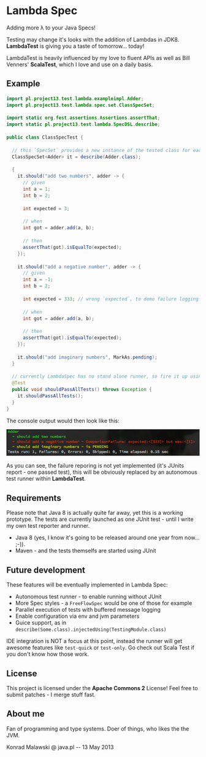Lambda Spec
===========

Adding more λ to your Java Specs!

Testing may change it's looks with the addition of Lambdas in JDK8.
**LambdaTest** is giving you a taste of tomorrow... today!

LambdaTest is heavily influenced by my love to fluent APIs as well as
Bill Venners' **ScalaTest**, which I love and use on a daily basis.

Example
-------

```java
import pl.project13.test.lambda.exampleimpl.Adder;
import pl.project13.test.lambda.spec.set.ClassSpecSet;

import static org.fest.assertions.Assertions.assertThat;
import static pl.project13.test.lambda.SpecDSL.describe;

public class ClassSpecTest {

  // this `SpecSet` provides a new instance of the tested class for each `should`
  ClassSpecSet<Adder> it = describe(Adder.class);

  {
    it.should("add two numbers", adder -> {
      // given
      int a = 1;
      int b = 2;

      int expected = 3;

      // when
      int got = adder.add(a, b);

      // then
      assertThat(got).isEqualTo(expected);
    });

    it.should("add a negative number", adder -> {
      // given
      int a = -1;
      int b = 2;

      int expected = 333; // wrong `expected`, to demo failure logging

      // when
      int got = adder.add(a, b);

      // then
      assertThat(got).isEqualTo(expected);
    });

    it.should("add imaginary numbers", MarkAs.pending);
  }

  // currently LambdaSpec has no stand alone runner, so fire it up using JUnit
  @Test
  public void shouldPassAllTests() throws Exception {
    it.shouldPassAllTests();
  }
}
```

The console output would then look like this:

![Example run](doc/example.png)

As you can see, the failure reporing is not yet implemented (it's JUnits report - one passed test),
this will be obviously replaced by an autonomous test runner within **LambdaTest**.

Requirements
------------

Please note that Java 8 is actually quite far away, yet this is a working prototype.
The tests are currently launched as one JUnit test - until I write my own test reporter and runner.

* Java 8 (yes, I know it's going to be released around one year from now... ;-)).
* Maven - and the tests themselfs are started using JUnit

Future development
------------------
These features will be eventually implemented in Lambda Spec:

* Autonomous test runner - to enable running without JUnit
* More Spec styles - a `FreeFlowSpec` would be one of those for example
* Parallel execution of tests with buffered message logging
* Enable configuration via env and jvm parameters
* Guice support, as in `describe(Some.class).injectedUsing(TestingModule.class)`

IDE integration is NOT a focus at this point, instead the runner will get awesome features like `test-quick` or `test-only`.
Go check out Scala Test if you don't know how those work.

License
-------
This project is licensed under the **Apache Commons 2** License!
Feel free to submit patches - I merge stuff fast.

About me
--------
Fan of programming and type systems. Doer of things, who likes the the JVM.

Konrad Malawski @ java.pl -- 13 May 2013
